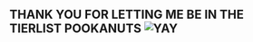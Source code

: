 ## THANK YOU FOR LETTING ME BE IN THE TIERLIST POOKANUTS ![YAY](https://media.discordapp.net/attachments/1159136382065856635/1186964611115790406/Untitled183_20231220172624.png?ex=659529f0&is=6582b4f0&hm=8f0627959dd3d39570c1fb9155821e65869db51454338f421eee7b92179cec0b&)
